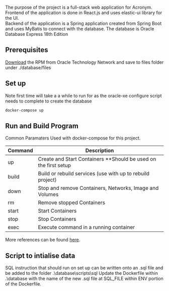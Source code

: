 The purpose of the project is a full-stack web application for Acronym. Frontend of the application is done in React.js and uses elastic-ui library for the UI.\
Backend of the application is a Spring application created from Spring Boot and uses MyBatis to connect with the database. The database is Oracle Database Express 18th Edition

## Prerequisites
[Download](https://www.oracle.com/technetwork/database/database-technologies/express-edition/downloads/index.html) the RPM from Oracle Technology Network and save to files folder under ./database/files

## Set up
Note first time will take a a while to run for as the oracle-xe configure script needs to complete to create the database
```bash
docker-compose up
```

## Run and Build Program
Common Paramaters Used with docker-compose for this project.

Command | Description
--- | ---
up | Create and Start Containers **Should be used on the first setup
build | Build or rebuild services (use with up to rebuild project)
down | Stop and remove Containers, Networks, Image and Volumes
rm | Remove stopped Containers
start | Start Containers
stop | Stop Containers
exec | Execute command in a running container

More references can be found [here](https://docs.docker.com/compose/reference/overview/).

## Script to intialise data
SQL instruction that should run on set up can be written onto an .sql file and be added to the folder .\database\scripts\sql
Update the Dockerfile within .\database with the name of the new .sql file at SQL_FILE within ENV portion of the Dockerfile.